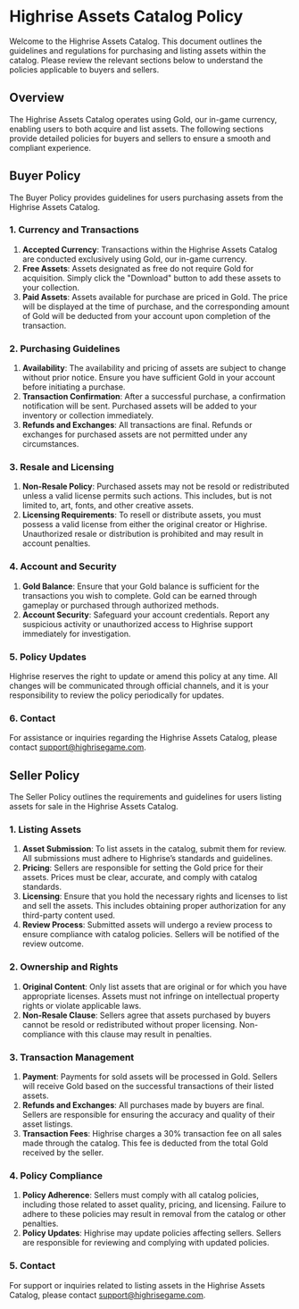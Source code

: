 # Highrise Assets Catalog Policy

Welcome to the Highrise Assets Catalog. This document outlines the guidelines and regulations for purchasing and listing assets within the catalog. Please review the relevant sections below to understand the policies applicable to buyers and sellers.

## Overview

The Highrise Assets Catalog operates using Gold, our in-game currency, enabling users to both acquire and list assets. The following sections provide detailed policies for buyers and sellers to ensure a smooth and compliant experience.

## Buyer Policy

The Buyer Policy provides guidelines for users purchasing assets from the Highrise Assets Catalog.

### 1. Currency and Transactions

1. **Accepted Currency**: Transactions within the Highrise Assets Catalog are conducted exclusively using Gold, our in-game currency.
2. **Free Assets**: Assets designated as free do not require Gold for acquisition. Simply click the "Download" button to add these assets to your collection.
3. **Paid Assets**: Assets available for purchase are priced in Gold. The price will be displayed at the time of purchase, and the corresponding amount of Gold will be deducted from your account upon completion of the transaction.

### 2. Purchasing Guidelines

1. **Availability**: The availability and pricing of assets are subject to change without prior notice. Ensure you have sufficient Gold in your account before initiating a purchase.
2. **Transaction Confirmation**: After a successful purchase, a confirmation notification will be sent. Purchased assets will be added to your inventory or collection immediately.
3. **Refunds and Exchanges**: All transactions are final. Refunds or exchanges for purchased assets are not permitted under any circumstances.

### 3. Resale and Licensing

1. **Non-Resale Policy**: Purchased assets may not be resold or redistributed unless a valid license permits such actions. This includes, but is not limited to, art, fonts, and other creative assets.
2. **Licensing Requirements**: To resell or distribute assets, you must possess a valid license from either the original creator or Highrise. Unauthorized resale or distribution is prohibited and may result in account penalties.

### 4. Account and Security

1. **Gold Balance**: Ensure that your Gold balance is sufficient for the transactions you wish to complete. Gold can be earned through gameplay or purchased through authorized methods.
2. **Account Security**: Safeguard your account credentials. Report any suspicious activity or unauthorized access to Highrise support immediately for investigation.

### 5. Policy Updates

Highrise reserves the right to update or amend this policy at any time. All changes will be communicated through official channels, and it is your responsibility to review the policy periodically for updates.

### 6. Contact
For assistance or inquiries regarding the Highrise Assets Catalog, please contact [support@highrisegame.com](mailto:support@highrisegame.com).

## Seller Policy

The Seller Policy outlines the requirements and guidelines for users listing assets for sale in the Highrise Assets Catalog.

### 1. Listing Assets
1. **Asset Submission**: To list assets in the catalog, submit them for review. All submissions must adhere to Highrise’s standards and guidelines.
2. **Pricing**: Sellers are responsible for setting the Gold price for their assets. Prices must be clear, accurate, and comply with catalog standards.
3. **Licensing**: Ensure that you hold the necessary rights and licenses to list and sell the assets. This includes obtaining proper authorization for any third-party content used.
4. **Review Process**: Submitted assets will undergo a review process to ensure compliance with catalog policies. Sellers will be notified of the review outcome.

### 2. Ownership and Rights

1. **Original Content**: Only list assets that are original or for which you have appropriate licenses. Assets must not infringe on intellectual property rights or violate applicable laws.
2. **Non-Resale Clause**: Sellers agree that assets purchased by buyers cannot be resold or redistributed without proper licensing. Non-compliance with this clause may result in penalties.

### 3. Transaction Management

1. **Payment**: Payments for sold assets will be processed in Gold. Sellers will receive Gold based on the successful transactions of their listed assets.
2. **Refunds and Exchanges**: All purchases made by buyers are final. Sellers are responsible for ensuring the accuracy and quality of their asset listings.
3. **Transaction Fees**: Highrise charges a 30% transaction fee on all sales made through the catalog. This fee is deducted from the total Gold received by the seller.

### 4. Policy Compliance

1. **Policy Adherence**: Sellers must comply with all catalog policies, including those related to asset quality, pricing, and licensing. Failure to adhere to these policies may result in removal from the catalog or other penalties.
2. **Policy Updates**: Highrise may update policies affecting sellers. Sellers are responsible for reviewing and complying with updated policies.

### 5. Contact
For support or inquiries related to listing assets in the Highrise Assets Catalog, please contact support@highrisegame.com.